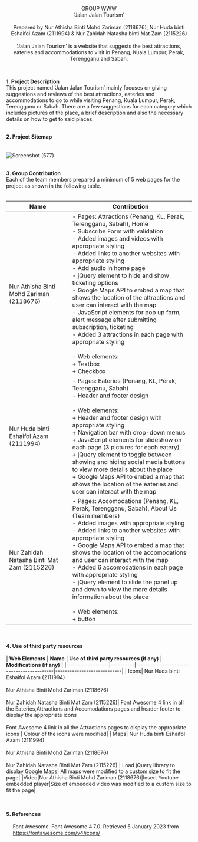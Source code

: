 <p align="center">
GROUP WWW
  <br>‘Jalan Jalan Tourism’<br><br>
Prepared by Nur Athisha Binti Mohd Zariman (2118676), Nur Huda binti Eshaifol Azam (2111994) & Nur Zahidah Natasha binti Mat Zam (2115226)<br><br>
  ‘Jalan Jalan Tourism’ is a website that suggests the best attractions, eateries and accommodations to visit in Penang, Kuala Lumpur, Perak, Terengganu and Sabah.

</p><br>

**1. Project Description**
<br>
          This project named ‘Jalan Jalan Tourism’ mainly focuses on giving suggestions and reviews of the best attractions, eateries and accommodations to go to while visiting Penang, Kuala Lumpur, Perak, Terengganu or Sabah. There are a few suggestions for each category which includes pictures of the place, a brief description and also the necessary details on how to get to said places. 
<br><br>

**2. Project Sitemap**
<br><br><br>
![Screenshot (577)](https://user-images.githubusercontent.com/122611852/212326778-2b872f7d-5ade-486c-a6e0-c81a75fd5629.png)
<br><br>

**3. Group Contribution**
<br>
Each of the team members prepared a minimum of 5 web pages for the project as shown in the following table. <br><br>

| **Name** | **Contribution** |
|----------|------------------|
| Nur Athisha Binti Mohd Zariman (2118676)|- Pages: Attractions (Penang, KL, Perak, Terengganu, Sabah), Home <br> - Subscribe Form with validation <br> - Added images and videos with appropriate styling <br> - Added links to another websites with appropriate styling <br>- Add audio in home page<br> - jQuery element to hide and show ticketing options<br>- Google Maps API to embed a map that shows the location of the attractions and user can interact with the map <br>- JavaScript elements for pop up form, alert message after submitting subscription, ticketing<br> - Added 3 attractions in each page with appropriate styling <br><br> - Web elements: <br>  + Textbox <br> + Checkbox|
| Nur Huda binti Eshaifol Azam (2111994)|- Pages: Eateries (Penang, KL, Perak, Terengganu, Sabah) <br> - Header and footer design <br><br> - Web elements: <br> + Header and footer design with appropriate styling <br> + Navigation bar with drop-down menus <br> + JavaScript elements for slideshow on each page (3 pictures for each eatery) <br> + jQuery element to toggle between showing and hiding social media buttons to view more details about the place <br> + Google Maps API to embed a map that shows the location of the eateries and user can interact with the map
| Nur Zahidah Natasha Binti Mat Zam (2115226)|- Pages: Accomodations (Penang, KL, Perak, Terengganu, Sabah), About Us (Team members) <br> - Added images with appropriate styling <br> - Added links to another websites with appropriate styling <br> - Google Maps API to embed a map that shows the location of the accomodations and user can interact with the map <br> - Added 6 accomodations in each page with appropriate styling <br> - jQuery element to slide the panel up and down to view the more details information about the place  <br><br> - Web elements: <br> + button|

<br><br>
**4. Use of third party resources**
<br><br>
| **Web Elements** | **Name** | **Use of third party resources (if any)** | **Modifications (if any)** |
|------------------|----------|-------------------------------------------|----------------------------|
| Icons| Nur Huda binti Eshaifol Azam (2111994)<br><br> Nur Athisha Binti Mohd Zariman (2118676) <br><br> Nur Zahidah Natasha Binti Mat Zam (2115226)| Font Awesome 4 link in all the Eateries,Attractions and Accomodations pages and header footer to display the appropriate icons<br><br> Font Awesome 4 link in all the Attractions pages to display the appropriate icons | Colour of the icons were modified|
| Maps| Nur Huda binti Eshaifol Azam (2111994)<br><br> Nur Athisha Binti Mohd Zariman (2118676) <br><br> Nur Zahidah Natasha Binti Mat Zam (2115226) | Load jQuery library to display Google Maps| All maps were modified to a custom size to fit the page|
|Video|Nur Athisha Binti Mohd Zariman (2118676)|Insert Youtube embedded player|Size of embedded video was modified to a custom size to fit the page|

<br><br>
**5. References**
<br><br>
&emsp; Font Awesome. Font Awesome 4.7.0. Retrieved 5 January 2023 from <br> &emsp; https://fontawesome.com/v4/icons/



